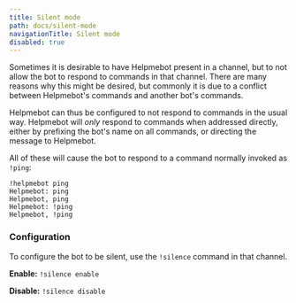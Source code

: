 ```yaml
---
title: Silent mode
path: docs/silent-mode
navigationTitle: Silent mode
disabled: true
---
```

Sometimes it is desirable to have Helpmebot present in a channel, but to not allow the bot to respond to 
commands in that channel. There are many reasons why this might be desired, but commonly it is due to a conflict
between Helpmebot's commands and another bot's commands.

Helpmebot can thus be configured to not respond to commands in the usual way. Helpmebot will *only* respond to
commands when addressed directly, either by prefixing the bot's name on all commands, or directing the message
to Helpmebot.

All of these will cause the bot to respond to a command normally invoked as `!ping`:

```
!helpmebot ping
Helpmebot: ping
Helpmebot, ping
Helpmebot: !ping
Helpmebot, !ping
```

### Configuration

To configure the bot to be silent, use the `!silence` command in that channel.

**Enable:** `!silence enable`

**Disable:** `!silence disable`
